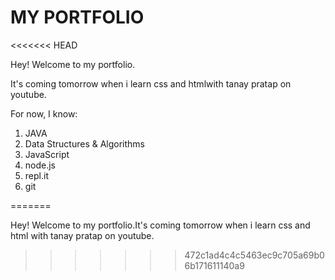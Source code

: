 # MY PORTFOLIO
<<<<<<< HEAD

Hey! Welcome to my portfolio.

It's coming tomorrow when i learn css and htmlwith tanay pratap on youtube.
  
For now, I know:
1. JAVA
2. Data Structures & Algorithms
2. JavaScript
3. node.js
4. repl.it
5. git 

=======

Hey! Welcome to my portfolio.It's coming tomorrow when i learn css and html with tanay pratap on youtube.
>>>>>>> 472c1ad4c4c5463ec9c705a69b06b171611140a9
